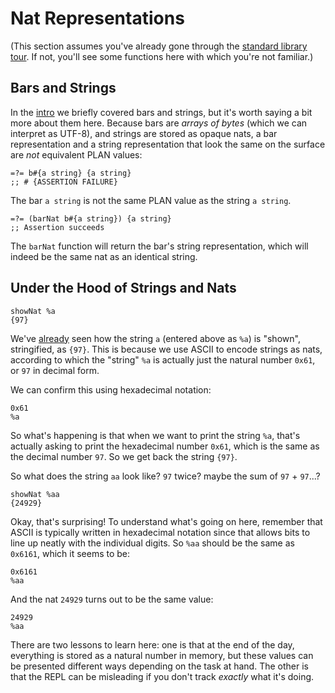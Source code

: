 # Nat Representations

(This section assumes you've already gone through the [standard library tour](broken-reference). If not, you'll see some functions here with which you're not familiar.)

## Bars and Strings

In the [intro](../sire-reference/intro.md) we briefly covered bars and strings, but it's worth saying a bit more about them here. Because bars are _arrays of bytes_ (which we can interpret as UTF-8), and strings are stored as opaque nats, a bar representation and a string representation that look the same on the surface are _not_ equivalent PLAN values:

```sire
=?= b#{a string} {a string}
;; # {ASSERTION FAILURE}
```

The bar `a string` is not the same PLAN value as the string `a string`.

```sire
=?= (barNat b#{a string}) {a string}
;; Assertion succeeds
```

The `barNat` function will return the bar's string representation, which will indeed be the same nat as an identical string.

## Under the Hood of Strings and Nats

```sire
showNat %a
{97}
```

We've [already](sire/intro.md) seen how the string `a` (entered above as `%a`) is "shown", stringified, as `{97}`. This is because we use ASCII to encode strings as nats, according to which the "string" `%a` is actually just the natural number `0x61`, or `97` in decimal form.

We can confirm this using hexadecimal notation:

```sire
0x61
%a
```

So what's happening is that when we want to print the string `%a`, that's actually asking to print the hexadecimal number `0x61`, which is the same as the decimal number `97`. So we get back the string `{97}`.

So what does the string `aa` look like? `97` twice? maybe the sum of `97` + `97`...?

```sire
showNat %aa
{24929}
```

Okay, that's surprising! To understand what's going on here, remember that ASCII is typically written in hexadecimal notation since that allows bits to line up neatly with the individual digits. So `%aa` should be the same as `0x6161`, which it seems to be:

```sire
0x6161
%aa
```

And the nat `24929` turns out to be the same value:

```sire
24929
%aa
```

There are two lessons to learn here: one is that at the end of the day, everything is stored as a natural number in memory, but these values can be presented different ways depending on the task at hand. The other is that the REPL can be misleading if you don't track _exactly_ what it's doing.
